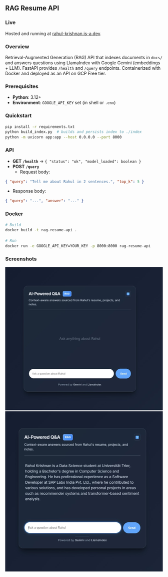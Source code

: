 ## RAG Resume API

### Live
Hosted and running at [rahul-krishnan.is-a.dev](https://rahul-krishnan.is-a.dev).

### Overview
Retrieval-Augmented Generation (RAG) API that indexes documents in `docs/` and answers questions using LlamaIndex with Google Gemini (embeddings + LLM). FastAPI provides `/health` and `/query` endpoints. Containerized with Docker and deployed as an API on GCP Free tier.

### Prerequisites
- **Python**: 3.12+
- **Environment**: `GOOGLE_API_KEY` set (in shell or `.env`)

### Quickstart
```bash
pip install -r requirements.txt
python build_index.py  # builds and persists index to ./index
python -m uvicorn app:app --host 0.0.0.0 --port 8000
```

### API
- **GET `/health`** → `{ "status": "ok", "model_loaded": boolean }`
- **POST `/query`**
  - Request body:
```json
{ "query": "Tell me about Rahul in 2 sentences.", "top_k": 5 }
```
  - Response body:
```json
{ "query": "...", "answer": "..." }
```

### Docker
```bash
# Build
docker build -t rag-resume-api .

# Run
docker run -e GOOGLE_API_KEY=YOUR_KEY -p 8000:8000 rag-resume-api
```

### Screenshots
![Screenshot 1](screenshots/ss1.jpg)
![Screenshot 2](screenshots/ss2.jpg)
